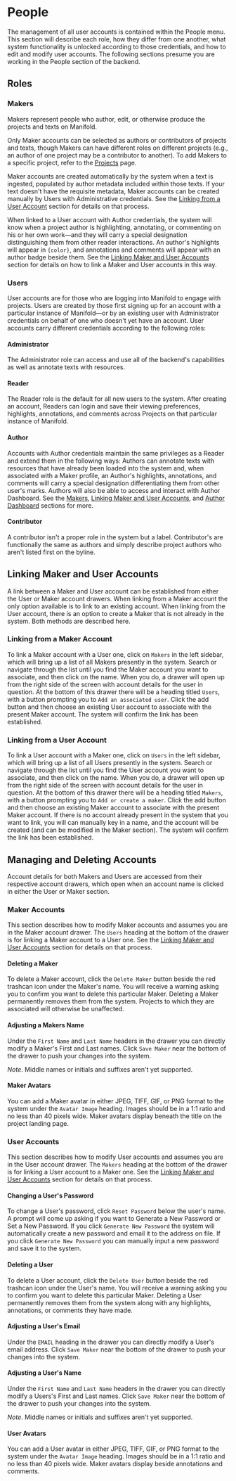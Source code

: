 # People

The management of all user accounts is contained within the People menu. This section will describe each role, how they differ from one another, what system functionality is unlocked according to those credentials, and how to edit and modify user accounts. The following sections presume you are working in the People section of the backend.

<a name="roles"></a>
## Roles

<a name="makers"></a>
### Makers

Makers represent people who author, edit, or otherwise produce the projects and texts on Manifold.

Only Maker accounts can be selected as authors or contributors of projects and texts, though Makers can have different roles on different projects (e.g., an author of one project may be a contributor to another). To add Makers to a specific project, refer to the [Projects](projects.md) page.

Maker accounts are created automatically by the system when a text is ingested, populated by author metadata included within those texts. If your text doesn't have the requisite metadata, Maker accounts can be created manually by Users with Administrative credentials. See the [Linking from a User Account](#linking-user) section for details on that process.

When linked to a User account with Author credentials, the system will know when a project author is highlighting, annotating, or commenting on his or her own work—and they will carry a special designation distinguishing them from other reader interactions. An author's highlights will appear in `{color}`, and annotations and comments will appear with an author badge beside them. See the [Linking Maker and User Accounts](#linking-accounts) section for details on how to link a Maker and User accounts in this way.

<a name="users"></a>
### Users

User accounts are for those who are logging into Manifold to engage with projects. Users are created by those first signing up for an account with a particular instance of Manifold—or by an existing user with Administrator credentials on behalf of one who doesn't yet have an account. User accounts carry different credentials according to the following roles:

<a name="administrator"></a>
#### Administrator

The Administrator role can access and use all of the backend's capabilities as well as annotate texts with resources.

<a name="reader"></a>
#### Reader

The Reader role is the default for all new users to the system. After creating an account, Readers can login and save their viewing preferences, highlights, annotations, and comments across Projects on that particular instance of Manifold.

<a name="author"></a>
#### Author

Accounts with Author credentials maintain the same privileges as a Reader and extend them in the following ways: Authors can annotate texts with resources that have already been loaded into the system and, when associated with a Maker profile, an Author's highlights, annotations, and comments will carry a special designation differentiating them from other user's marks. Authors will also be able to access and interact with Author Dashboard. See the [Makers](#makers), [Linking Maker and User Accounts](#linking-accounts), and [Author Dashboard](author-dashboard.md) sections for more.

<a name="contributor"></a>
#### Contributor

A contributor isn't a proper role in the system but a label. Contributor's are functionally the same as authors and simply describe project authors who aren't listed first on the byline.

<a name="linking-accounts"></a>
## Linking Maker and User Accounts

A link between a Maker and User account can be established from either the User or Maker account drawers. When linking from a Maker account the only option available is to link to an existing account. When linking from the User account, there is an option to create a Maker that is not already in the system. Both methods are described here.

<a name="linking-maker"></a>
### Linking from a Maker Account

To link a Maker account with a User one, click on `Makers` in the left sidebar, which will bring up a list of all Makers presently in the system. Search or navigate through the list until you find the Maker account you want to associate, and then click on the name. When you do, a drawer will open up from the right side of the screen with account details for the user in question. At the bottom of this drawer there will be a heading titled `Users`, with a button prompting you to `Add an associated user`. Click the add button and then choose an existing User account to associate with the present Maker account. The system will confirm the link has been established.

<a name="linking-user"></a>
### Linking from a User Account

To link a User account with a Maker one, click on `Users` in the left sidebar, which will bring up a list of all Users presently in the system. Search or navigate through the list until you find the User account you want to associate, and then click on the name. When you do, a drawer will open up from the right side of the screen with account details for the user in question. At the bottom of this drawer there will be a heading titled `Makers`, with a button prompting you to `Add or create a maker`. Click the add button and then choose an existing Maker account to associate with the present Maker account. If there is no account already present in the system that you want to link, you will can manually key in a name, and the account will be created (and can be modified in the Maker section). The system will confirm the link has been established.

<a name="account-details"></a>
## Managing and Deleting Accounts

Account details for both Makers and Users are accessed from their respective account drawers, which open when an account name is clicked in either the User or Maker section.

<a name="maker-account"></a>
### Maker Accounts

This section describes how to modify Maker accounts and assumes you are in the Maker account drawer. The `Users` heading at the bottom of the drawer is for linking a Maker account to a User one. See the [Linking Maker and User Accounts](#linking-accounts) section for details on that process.

#### Deleting a Maker

To delete a Maker account, click the `Delete Maker` button beside the red trashcan icon under the Maker's name.  You will receive a warning asking you to confirm you want to delete this particular Maker. Deleting a Maker permanently removes them from the system. Projects to which they are associated will otherwise be unaffected.

#### Adjusting a Makers Name

Under the `First Name` and `Last Name` headers in the drawer you can directly modify a Maker's First and Last names. Click `Save Maker` near the bottom of the drawer to push your changes into the system.

*Note*. Middle names or initials and suffixes aren't yet supported.

#### Maker Avatars

You can add a Maker avatar in either JPEG, TIFF, GIF, or PNG format to the system under the `Avatar Image` heading. Images should be in a 1:1 ratio and no less than 40 pixels wide. Maker avatars display beneath the title on the project landing page.

<a name="user-account"></a>
### User Accounts

This section describes how to modify User accounts and assumes you are in the User account drawer. The `Makers` heading at the bottom of the drawer is for linking a User account to a Maker one. See the [Linking Maker and User Accounts](#linking-accounts) section for details on that process.

#### Changing a User's Password

To change a User's password, click `Reset Password` below the user's name. A prompt will come up asking if you want to Generate a New Password or Set a New Password. If you click `Generate New Password` the system will automatically create a new password and email it to the address on file. If you click `Generate New Password` you can manually input a new password and save it to the system.

#### Deleting a User

To delete a User account, click the `Delete User` button beside the red trashcan icon under the User's name.  You will receive a warning asking you to confirm you want to delete this particular Maker. Deleting a User permanently removes them from the system along with any highlights, annotations, or comments they have made.

#### Adjusting a User's Email

Under the `EMAIL` heading in the drawer you can directly modify a User's email address. Click `Save Maker` near the bottom of the drawer to push your changes into the system.

#### Adjusting a User's Name

Under the `First Name` and `Last Name` headers in the drawer you can directly modify a Users's First and Last names. Click `Save Maker` near the bottom of the drawer to push your changes into the system.

*Note*. Middle names or initials and suffixes aren't yet supported.

#### User Avatars

You can add a User avatar in either JPEG, TIFF, GIF, or PNG format to the system under the `Avatar Image` heading. Images should be in a 1:1 ratio and no less than 40 pixels wide. Maker avatars display beside annotations and comments.
